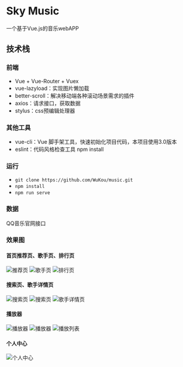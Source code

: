 # Sky Music
一个基于Vue.js的音乐webAPP

## 技术栈
### 前端
- Vue + Vue-Router + Vuex
- vue-lazyload：实现图片懒加载
- better-scroll：解决移动端各种滚动场景需求的插件
- axios：请求接口，获取数据
- stylus：css预编辑处理器
### 其他工具
- vue-cli：Vue 脚手架工具，快速初始化项目代码，本项目使用3.0版本
- eslint：代码风格检查工具
npm install
### 运行
- `git clone https://github.com/WuKou/music.git`
- `npm install`
- `npm run serve`
### 数据
QQ音乐官网接口
### 效果图
#### 首页推荐页、歌手页、排行页
![推荐页](https://github.com/WuKou/music/blob/master/README_IMAGE/1.jpg)
![歌手页](https://github.com/WuKou/music/blob/master/README_IMAGE/2.jpg)
![排行页](https://github.com/WuKou/music/blob/master/README_IMAGE/3.jpg)
#### 搜索页、歌手详情页
![搜索页](https://github.com/WuKou/music/blob/master/README_IMAGE/4_1.jpg)
![搜索页](https://github.com/WuKou/music/blob/master/README_IMAGE/5.jpg)
![歌手详情页](https://github.com/WuKou/music/blob/master/README_IMAGE/4.jpg)
#### 播放器
![播放器](https://github.com/WuKou/music/blob/master/README_IMAGE/6.jpg)
![播放器](https://github.com/WuKou/music/blob/master/README_IMAGE/7.jpg)
![播放列表](https://github.com/WuKou/music/blob/master/README_IMAGE/9.jpg)
#### 个人中心
![个人中心](https://github.com/WuKou/music/blob/master/README_IMAGE/10.jpg)
